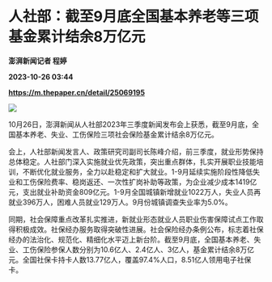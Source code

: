 # 人社部：截至9月底全国基本养老等三项基金累计结余8万亿元
**澎湃新闻记者 程婷**

**2023-10-26 03:44**

**https://m.thepaper.cn/detail/25069195**

![](https://imagecloud.thepaper.cn/thepaper/image/275/718/56.png)

10月26日，澎湃新闻从人社部2023年三季度新闻发布会上获悉，截至9月底，全国基本养老、失业、工伤保险三项社会保险基金累计结余8万亿元。

会上，人社部新闻发言人、政策研究司副司长陈峰介绍，前三季度，就业形势保持总体稳定。人社部门深入实施就业优先政策，突出重点群体，扎实开展职业技能培训，不断优化就业服务，全力以赴稳定和扩大就业。1-9月延续实施阶段性降低失业和工伤保险费率、稳岗返还、一次性扩岗补助等政策，为企业减少成本1419亿元，支出就业补助资金809亿元。1-9月全国城镇新增就业1022万人，失业人员再就业396万人，困难人员就业129万人。9月份城镇调查失业率为5.0%。

同期，社会保障重点改革扎实推进，新就业形态就业人员职业伤害保障试点工作取得积极成效。社保经办服务取得突破性进展。社会保险经办条例公布，标志着社保经办的法治化、规范化、精细化水平迈上新台阶。截至9月底，全国基本养老、失业、工伤保险参保人数分别为10.6亿人、2.4亿人、3亿人，基金累计结余8万亿元。全国社保卡持卡人数13.77亿人，覆盖97.4%人口，8.51亿人领用电子社保卡。